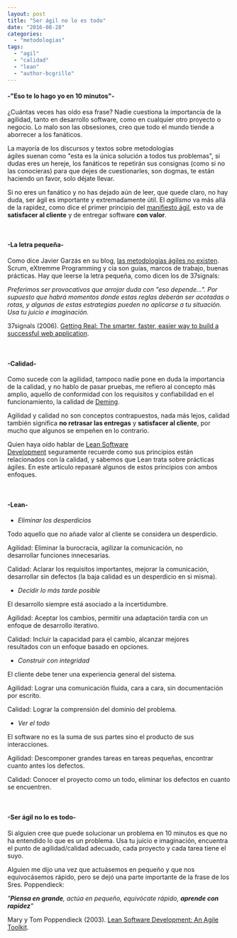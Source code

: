 ```yaml
---
layout: post
title: "Ser ágil no lo es todo"
date: "2016-08-28"
categories: 
  - "metodologias"
tags: 
  - "agil"
  - "calidad"
  - "lean"
  - "author-bcgrillo"
---
```


#### \-"Eso te lo hago yo en 10 minutos"-

¿Cuántas veces has oído esa frase? Nadie cuestiona la importancia de la agilidad, tanto en desarrollo software, como en cualquier otro proyecto o negocio. Lo malo son las obsesiones, creo que todo el mundo tiende a aborrecer a los fanáticos.

La mayoría de los discursos y textos sobre metodologías ágiles suenan como "esta es la única solución a todos tus problemas", si dudas eres un hereje, los fanáticos te repetirán sus consignas (como si no las conocieras) para que dejes de cuestionarles, son dogmas, te están haciendo un favor, solo déjate llevar.

Si no eres un fanático y no has dejado aún de leer, que quede claro, no hay duda, ser ágil es importante y extremadamente útil. El _agilismo_ va más allá de la rapidez, como dice el primer principio del [manifiesto ágil](http://www.agilemanifesto.org/iso/es/principles.html), esto va de **satisfacer al cliente** y de entregar software **con valor**.

 

#### \-La letra pequeña-

Como dice Javier Garzás en su blog, [las metodologías ágiles no existen](http://www.javiergarzas.com/2014/10/las-metodologias-agiles-existen.html). Scrum, eXtremme Programming y cía son guías, marcos de trabajo, buenas prácticas. Hay que leerse la letra pequeña, como dicen los de 37signals:

_Preferimos ser provocativos que arrojar duda con "eso depende...". Por supuesto que habrá momentos donde estas reglas deberán ser acotadas o rotas, y algunas de estas estrategias pueden no aplicarse a tu situación. Usa tu juicio e imaginación._

37signals (2006). [Getting Real: The smarter, faster, easier way to build a successful web application](http://gettingreal.37signals.com/GR_esp.php).

 

#### \-Calidad-

Como sucede con la agilidad, tampoco nadie pone en duda la importancia de la calidad, y no hablo de pasar pruebas, me refiero al concepto más amplio, aquello de conformidad con los requisitos y confiabilidad en el funcionamiento, la calidad de [Deming](https://es.wikipedia.org/wiki/William_Edwards_Deming).

Agilidad y calidad no son conceptos contrapuestos, nada más lejos, calidad también significa **no retrasar las entregas** y **satisfacer al cliente**, por mucho que algunos se empeñen en lo contrario.

Quien haya oído hablar de [Lean Software Development](https://es.wikipedia.org/wiki/Lean_software_development) seguramente recuerde como sus principios están relacionados con la calidad, y sabemos que Lean trata sobre prácticas ágiles. En este artículo repasaré algunos de estos principios con ambos enfoques.

 

#### \-Lean-

- _Eliminar los desperdicios_

Todo aquello que no añade valor al cliente se considera un desperdicio.

Agilidad: Eliminar la burocracia, agilizar la comunicación, no desarrollar funciones innecesarias.

Calidad: Aclarar los requisitos importantes, mejorar la comunicación, desarrollar sin defectos (la baja calidad es un desperdicio en si misma).

- _Decidir lo más tarde posible_

El desarrollo siempre está asociado a la incertidumbre.

Agilidad: Aceptar los cambios, permitir una adaptación tardía con un enfoque de desarrollo iterativo.

Calidad: Incluir la capacidad para el cambio, alcanzar mejores resultados con un enfoque basado en opciones.

- _Construir con integridad_

El cliente debe tener una experiencia general del sistema.

Agilidad: Lograr una comunicación fluida, cara a cara, sin documentación por escrito.

Calidad: Lograr la comprensión del dominio del problema.

- _Ver el todo_

El software no es la suma de sus partes sino el producto de sus interacciones.

Agilidad: Descomponer grandes tareas en tareas pequeñas, encontrar cuanto antes los defectos.

Calidad: Conocer el proyecto como un todo, eliminar los defectos en cuanto se encuentren.

 

#### \-Ser ágil no lo es todo-

Si alguien cree que puede solucionar un problema en 10 minutos es que no ha entendido lo que es un problema. Usa tu juicio e imaginación, encuentra el punto de agilidad/calidad adecuado, cada proyecto y cada tarea tiene el suyo.

Alguien me dijo una vez que actuásemos en pequeño y que nos equivocásemos rápido, pero se dejó una parte importante de la frase de los Sres. Poppendieck:

_"**Piensa en grande**, actúa en pequeño, equivócate rápido, **aprende con rapidez**"_

Mary y Tom Poppendieck (2003). [Lean Software Development: An Agile Toolkit](http://books.google.com/books?id=hQk4S7asBi4C&pg=PA182).
